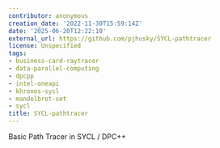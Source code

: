 ```yaml
---
contributor: anonymous
creation_date: '2022-11-30T15:59:14Z'
date: '2025-06-20T12:22:10'
external_url: https://github.com/pjhusky/SYCL-pathtracer
license: Unspecified
tags:
- business-card-raytracer
- data-parallel-computing
- dpcpp
- intel-oneapi
- khronos-sycl
- mandelbrot-set
- sycl
title: SYCL-pathtracer
---
```


Basic Path Tracer in SYCL / DPC++
